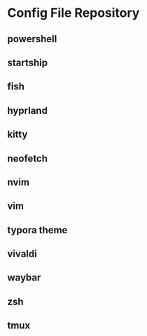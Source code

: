 # Config File Repository

## powershell

## startship

## fish

## hyprland

## kitty

## neofetch

## nvim

## vim

## typora theme

## vivaldi

## waybar

## zsh

## tmux
